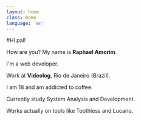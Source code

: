 ```yaml
---
layout: home
class: home
language: 'en'
---
```


#Hi pal!

How are you? My name is **Raphael Amorim**.

I'm a web developer.

Work at **Videolog**, Rio de Janeiro (Brazil).

I am 18 and am addicted to coffee.

Currently study System Analysis and Development.

Works actually on tools like Toothless and Lucario.
